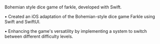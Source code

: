 Bohemian style dice game of farkle, developed with Swift.

• Created an iOS adaptation of the Bohemian-style dice game Farkle using Swift and SwiftUI.

• Enhancing the game's versatility by implementing a system to switch between different difficulty levels.
